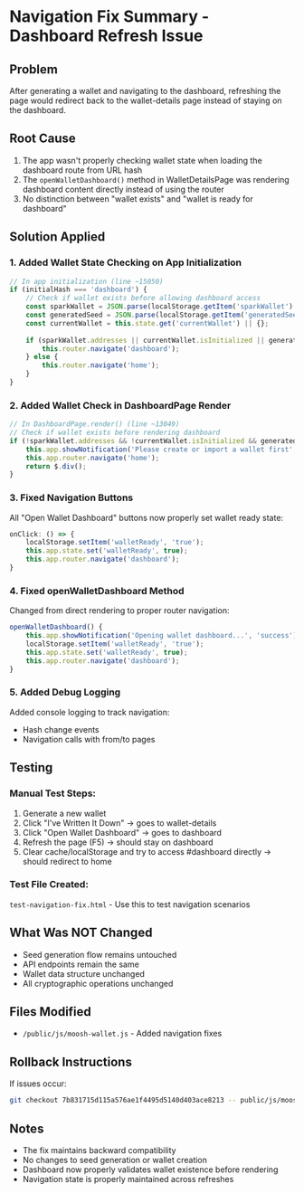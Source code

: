 # Navigation Fix Summary - Dashboard Refresh Issue

## Problem
After generating a wallet and navigating to the dashboard, refreshing the page would redirect back to the wallet-details page instead of staying on the dashboard.

## Root Cause
1. The app wasn't properly checking wallet state when loading the dashboard route from URL hash
2. The `openWalletDashboard()` method in WalletDetailsPage was rendering dashboard content directly instead of using the router
3. No distinction between "wallet exists" and "wallet is ready for dashboard"

## Solution Applied

### 1. Added Wallet State Checking on App Initialization
```javascript
// In app initialization (line ~15050)
if (initialHash === 'dashboard') {
    // Check if wallet exists before allowing dashboard access
    const sparkWallet = JSON.parse(localStorage.getItem('sparkWallet') || '{}');
    const generatedSeed = JSON.parse(localStorage.getItem('generatedSeed') || localStorage.getItem('importedSeed') || '[]');
    const currentWallet = this.state.get('currentWallet') || {};
    
    if (sparkWallet.addresses || currentWallet.isInitialized || generatedSeed.length > 0) {
        this.router.navigate('dashboard');
    } else {
        this.router.navigate('home');
    }
}
```

### 2. Added Wallet Check in DashboardPage Render
```javascript
// In DashboardPage.render() (line ~13049)
// Check if wallet exists before rendering dashboard
if (!sparkWallet.addresses && !currentWallet.isInitialized && generatedSeed.length === 0) {
    this.app.showNotification('Please create or import a wallet first', 'warning');
    this.app.router.navigate('home');
    return $.div();
}
```

### 3. Fixed Navigation Buttons
All "Open Wallet Dashboard" buttons now properly set wallet ready state:
```javascript
onClick: () => {
    localStorage.setItem('walletReady', 'true');
    this.app.state.set('walletReady', true);
    this.app.router.navigate('dashboard');
}
```

### 4. Fixed openWalletDashboard Method
Changed from direct rendering to proper router navigation:
```javascript
openWalletDashboard() {
    this.app.showNotification('Opening wallet dashboard...', 'success');
    localStorage.setItem('walletReady', 'true');
    this.app.state.set('walletReady', true);
    this.app.router.navigate('dashboard');
}
```

### 5. Added Debug Logging
Added console logging to track navigation:
- Hash change events
- Navigation calls with from/to pages

## Testing

### Manual Test Steps:
1. Generate a new wallet
2. Click "I've Written It Down" → goes to wallet-details
3. Click "Open Wallet Dashboard" → goes to dashboard
4. Refresh the page (F5) → should stay on dashboard
5. Clear cache/localStorage and try to access #dashboard directly → should redirect to home

### Test File Created:
`test-navigation-fix.html` - Use this to test navigation scenarios

## What Was NOT Changed
- Seed generation flow remains untouched
- API endpoints remain the same
- Wallet data structure unchanged
- All cryptographic operations unchanged

## Files Modified
- `/public/js/moosh-wallet.js` - Added navigation fixes

## Rollback Instructions
If issues occur:
```bash
git checkout 7b831715d115a576ae1f4495d5140d403ace8213 -- public/js/moosh-wallet.js
```

## Notes
- The fix maintains backward compatibility
- No changes to seed generation or wallet creation
- Dashboard now properly validates wallet existence before rendering
- Navigation state is properly maintained across refreshes